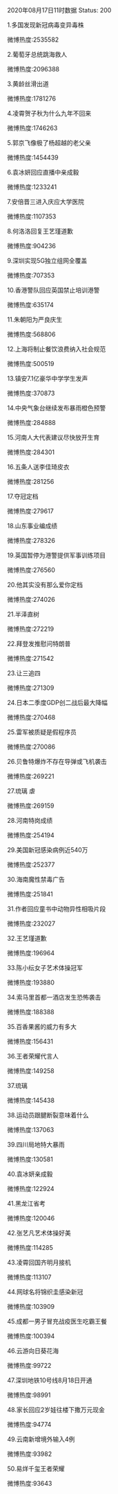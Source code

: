 2020年08月17日11时数据
Status: 200

1.多国发现新冠病毒变异毒株

微博热度:2535582

2.葡萄牙总统跳海救人

微博热度:2096388

3.黄龄丝滑出道

微博热度:1781276

4.凌霄贺子秋为什么九年不回来

微博热度:1746263

5.郭京飞像极了杨超越的老父亲

微博热度:1454439

6.袁冰妍回应直播中亲成毅

微博热度:1233241

7.安倍晋三进入庆应大学医院

微博热度:1107353

8.何洛洛回复王艺瑾道歉

微博热度:904236

9.深圳实现5G独立组网全覆盖

微博热度:707353

10.香港警队回应英国禁止培训港警

微博热度:635174

11.朱朝阳为严良庆生

微博热度:568806

12.上海将制止餐饮浪费纳入社会规范

微博热度:500519

13.镇安7.1亿豪华中学学生发声

微博热度:370873

14.中央气象台继续发布暴雨橙色预警

微博热度:284888

15.河南人大代表建议尽快放开生育

微博热度:284301

16.五条人送李佳琦皮衣

微博热度:281256

17.夺冠定档

微博热度:279617

18.山东事业编成绩

微博热度:278326

19.英国暂停为港警提供军事训练项目

微博热度:276560

20.他其实没有那么爱你定档

微博热度:274026

21.半泽直树

微博热度:272219

22.拜登发推慰问特朗普

微博热度:271542

23.让三追四

微博热度:271309

24.日本二季度GDP创二战后最大降幅

微博热度:270468

25.雷军被质疑是假程序员

微博热度:270086

26.贝鲁特爆炸不存在导弹或飞机袭击

微博热度:269221

27.琉璃 虐

微博热度:269159

28.河南特岗成绩

微博热度:254194

29.美国新冠感染病例近540万

微博热度:252377

30.海南魔性禁毒广告

微博热度:251841

31.作者回应童书中动物异性相吸片段

微博热度:232027

32.王艺瑾道歉

微博热度:196964

33.陈小纭女子艺术体操冠军

微博热度:193880

34.索马里首都一酒店发生恐怖袭击

微博热度:188388

35.百香果酱的威力有多大

微博热度:156431

36.王者荣耀代言人

微博热度:149258

37.琉璃

微博热度:145438

38.运动员跟腱断裂意味着什么

微博热度:137063

39.四川局地特大暴雨

微博热度:130581

40.袁冰妍亲成毅

微博热度:122924

41.黑龙江省考

微博热度:120046

42.张艺凡艺术体操好美

微博热度:114285

43.凌霄回国齐明月接机

微博热度:113107

44.网球名将锦织圭感染新冠

微博热度:103909

45.成都一男子冒充战疫医生吃霸王餐

微博热度:100394

46.云游向日葵花海

微博热度:99722

47.深圳地铁10号线8月18日开通

微博热度:98991

48.家长回应2岁娃往楼下撒万元现金

微博热度:94774

49.云南新增境外输入4例

微博热度:93982

50.易烊千玺王者荣耀

微博热度:93643

